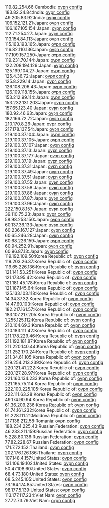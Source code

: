119.82.254.66:Cambodia: [ovpn config](vpn/119_82_254_66.ovpn)  
183.82.24.84:India: [ovpn config](vpn/183_82_24_84.ovpn)  
49.205.83.92:India: [ovpn config](vpn/49_205_83_92.ovpn)  
106.152.121.21:Japan: [ovpn config](vpn/106_152_121_21.ovpn)  
106.167.105.154:Japan: [ovpn config](vpn/106_167_105_154.ovpn)  
112.71.254.27:Japan: [ovpn config](vpn/112_71_254_27.ovpn)  
113.154.84.113:Japan: [ovpn config](vpn/113_154_84_113.ovpn)  
115.163.193.165:Japan: [ovpn config](vpn/115_163_193_165.ovpn)  
116.82.110.136:Japan: [ovpn config](vpn/116_82_110_136.ovpn)  
117.109.157.250:Japan: [ovpn config](vpn/117_109_157_250.ovpn)  
119.231.70.144:Japan: [ovpn config](vpn/119_231_70_144.ovpn)  
122.208.194.129:Japan: [ovpn config](vpn/122_208_194_129.ovpn)  
125.199.104.27:Japan: [ovpn config](vpn/125_199_104_27.ovpn)  
125.4.36.72:Japan: [ovpn config](vpn/125_4_36_72.ovpn)  
125.8.229.14:Japan: [ovpn config](vpn/125_8_229_14.ovpn)  
126.108.206.43:Japan: [ovpn config](vpn/126_108_206_43.ovpn)  
126.109.118.155:Japan: [ovpn config](vpn/126_109_118_155.ovpn)  
153.212.99.114:Japan: [ovpn config](vpn/153_212_99_114.ovpn)  
153.232.131.203:Japan: [ovpn config](vpn/153_232_131_203.ovpn)  
157.65.123.40:Japan: [ovpn config](vpn/157_65_123_40.ovpn)  
180.92.46.63:Japan: [ovpn config](vpn/180_92_46_63.ovpn)  
182.166.72.72:Japan: [ovpn config](vpn/182_166_72_72.ovpn)  
210.170.8.26:Japan: [ovpn config](vpn/210_170_8_26.ovpn)  
217.178.137.54:Japan: [ovpn config](vpn/217_178_137_54.ovpn)  
219.100.37.104:Japan: [ovpn config](vpn/219_100_37_104.ovpn)  
219.100.37.105:Japan: [ovpn config](vpn/219_100_37_105.ovpn)  
219.100.37.107:Japan: [ovpn config](vpn/219_100_37_107.ovpn)  
219.100.37.13:Japan: [ovpn config](vpn/219_100_37_13.ovpn)  
219.100.37.177:Japan: [ovpn config](vpn/219_100_37_177.ovpn)  
219.100.37.19:Japan: [ovpn config](vpn/219_100_37_19.ovpn)  
219.100.37.31:Japan: [ovpn config](vpn/219_100_37_31.ovpn)  
219.100.37.49:Japan: [ovpn config](vpn/219_100_37_49.ovpn)  
219.100.37.51:Japan: [ovpn config](vpn/219_100_37_51.ovpn)  
219.100.37.55:Japan: [ovpn config](vpn/219_100_37_55.ovpn)  
219.100.37.58:Japan: [ovpn config](vpn/219_100_37_58.ovpn)  
219.100.37.86:Japan: [ovpn config](vpn/219_100_37_86.ovpn)  
219.100.37.87:Japan: [ovpn config](vpn/219_100_37_87.ovpn)  
219.100.37.96:Japan: [ovpn config](vpn/219_100_37_96.ovpn)  
222.150.8.157:Japan: [ovpn config](vpn/222_150_8_157.ovpn)  
39.110.75.23:Japan: [ovpn config](vpn/39_110_75_23.ovpn)  
58.98.253.150:Japan: [ovpn config](vpn/58_98_253_150.ovpn)  
60.137.36.133:Japan: [ovpn config](vpn/60_137_36_133.ovpn)  
60.236.167.127:Japan: [ovpn config](vpn/60_236_167_127.ovpn)  
60.65.246.28:Japan: [ovpn config](vpn/60_65_246_28.ovpn)  
60.68.226.159:Japan: [ovpn config](vpn/60_68_226_159.ovpn)  
60.94.252.91:Japan: [ovpn config](vpn/60_94_252_91.ovpn)  
60.96.87.13:Japan: [ovpn config](vpn/60_96_87_13.ovpn)  
119.192.109.50:Korea Republic of: [ovpn config](vpn/119_192_109_50.ovpn)  
119.203.26.37:Korea Republic of: [ovpn config](vpn/119_203_26_37.ovpn)  
119.65.226.136:Korea Republic of: [ovpn config](vpn/119_65_226_136.ovpn)  
121.141.53.251:Korea Republic of: [ovpn config](vpn/121_141_53_251.ovpn)  
121.173.95.42:Korea Republic of: [ovpn config](vpn/121_173_95_42.ovpn)  
121.181.45.178:Korea Republic of: [ovpn config](vpn/121_181_45_178.ovpn)  
121.187.145.64:Korea Republic of: [ovpn config](vpn/121_187_145_64.ovpn)  
125.133.103.118:Korea Republic of: [ovpn config](vpn/125_133_103_118.ovpn)  
14.34.37.32:Korea Republic of: [ovpn config](vpn/14_34_37_32.ovpn)  
14.47.60.103:Korea Republic of: [ovpn config](vpn/14_47_60_103.ovpn)  
182.217.161.57:Korea Republic of: [ovpn config](vpn/182_217_161_57.ovpn)  
183.107.217.205:Korea Republic of: [ovpn config](vpn/183_107_217_205.ovpn)  
1.255.125.112:Korea Republic of: [ovpn config](vpn/1_255_125_112.ovpn)  
210.104.69.3:Korea Republic of: [ovpn config](vpn/210_104_69_3.ovpn)  
210.183.111.42:Korea Republic of: [ovpn config](vpn/210_183_111_42.ovpn)  
211.178.229.46:Korea Republic of: [ovpn config](vpn/211_178_229_46.ovpn)  
211.192.181.87:Korea Republic of: [ovpn config](vpn/211_192_181_87.ovpn)  
211.220.140.44:Korea Republic of: [ovpn config](vpn/211_220_140_44.ovpn)  
211.252.170.24:Korea Republic of: [ovpn config](vpn/211_252_170_24.ovpn)  
211.34.61.105:Korea Republic of: [ovpn config](vpn/211_34_61_105.ovpn)  
219.254.213.239:Korea Republic of: [ovpn config](vpn/219_254_213_239.ovpn)  
220.121.41.222:Korea Republic of: [ovpn config](vpn/220_121_41_222.ovpn)  
220.127.28.97:Korea Republic of: [ovpn config](vpn/220_127_28_97.ovpn)  
221.160.134.233:Korea Republic of: [ovpn config](vpn/221_160_134_233.ovpn)  
221.165.75.114:Korea Republic of: [ovpn config](vpn/221_165_75_114.ovpn)  
222.100.225.105:Korea Republic of: [ovpn config](vpn/222_100_225_105.ovpn)  
222.111.63.28:Korea Republic of: [ovpn config](vpn/222_111_63_28.ovpn)  
49.174.90.94:Korea Republic of: [ovpn config](vpn/49_174_90_94.ovpn)  
61.36.209.236:Korea Republic of: [ovpn config](vpn/61_36_209_236.ovpn)  
61.74.161.232:Korea Republic of: [ovpn config](vpn/61_74_161_232.ovpn)  
91.228.111.21:Moldova Republic of: [ovpn config](vpn/91_228_111_21.ovpn)  
217.138.212.58:Romania: [ovpn config](vpn/217_138_212_58.ovpn)  
188.234.225.43:Russian Federation: [ovpn config](vpn/188_234_225_43.ovpn)  
46.233.211.159:Russian Federation: [ovpn config](vpn/46_233_211_159.ovpn)  
5.228.80.136:Russian Federation: [ovpn config](vpn/5_228_80_136.ovpn)  
77.82.228.67:Russian Federation: [ovpn config](vpn/77_82_228_67.ovpn)  
171.7.72.152:Thailand: [ovpn config](vpn/171_7_72_152.ovpn)  
202.176.126.186:Thailand: [ovpn config](vpn/202_176_126_186.ovpn)  
107.148.4.157:United States: [ovpn config](vpn/107_148_4_157.ovpn)  
131.106.19.102:United States: [ovpn config](vpn/131_106_19_102.ovpn)  
50.47.108.60:United States: [ovpn config](vpn/50_47_108_60.ovpn)  
68.4.73.180:United States: [ovpn config](vpn/68_4_73_180.ovpn)  
68.5.245.105:United States: [ovpn config](vpn/68_5_245_105.ovpn)  
73.164.174.85:United States: [ovpn config](vpn/73_164_174_85.ovpn)  
98.177.5.139:United States: [ovpn config](vpn/98_177_5_139.ovpn)  
113.177.117.234:Viet Nam: [ovpn config](vpn/113_177_117_234.ovpn)  
27.72.73.79:Viet Nam: [ovpn config](vpn/27_72_73_79.ovpn)  
